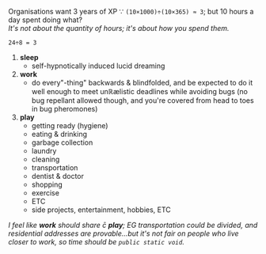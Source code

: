 Organisations want 3 years of XP ∵ `(10×1000)÷(10×365) ≈ 3`; but 10 hours a day spent doing what?
<br>*It's not about the quantity of hours; it's about how you spend them.*

`24÷8 = 3`
1. **sleep**
	* self-hypnotically induced lucid dreaming
1. **work**
	* do every"-thing" backwards & blindfolded, and be expected to do it well enough to meet unℝælistic deadlines while avoiding bugs (no bug repellant allowed though, and you're covered from head to toes in bug pheromones)
1. **play**
	* getting ready (hygiene)
	* eating & drinking
	* garbage collection
	* laundry
	* cleaning
	* transportation
	* dentist & doctor
	* shopping
	* exercise
	* ETC
	* side projects, entertainment, hobbies, ETC

*I feel like **work** should share c̄ **play**; EG transportation could be divided, and residential addresses are provable...but it's not fair on people who live closer to work, so time should be `public static void`.*
